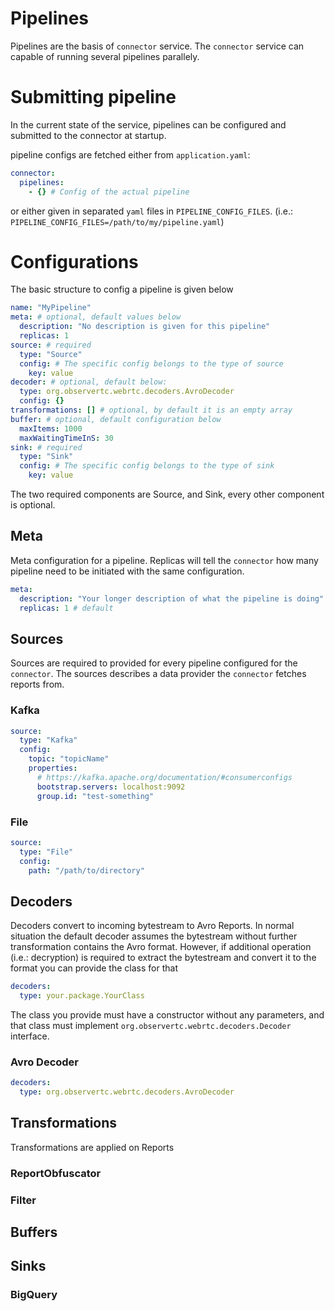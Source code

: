 Pipelines
===

Pipelines are the basis of `connector` service. 
The `connector` service can capable of running several pipelines 
parallely.

# Submitting pipeline

In the current state of the service, pipelines 
can be configured and submitted to the connector 
at startup.

pipeline configs are fetched either from `application.yaml`:
```yaml
connector:
  pipelines:
    - {} # Config of the actual pipeline
```

or either given in separated `yaml` files in 
`PIPELINE_CONFIG_FILES`.  (i.e.: `PIPELINE_CONFIG_FILES=/path/to/my/pipeline.yaml`)


# Configurations

The basic structure to config a pipeline is given below

```yaml
name: "MyPipeline"
meta: # optional, default values below
  description: "No description is given for this pipeline"
  replicas: 1
source: # required
  type: "Source"
  config: # The specific config belongs to the type of source
    key: value
decoder: # optional, default below:
  type: org.observertc.webrtc.decoders.AvroDecoder
  config: {}
transformations: [] # optional, by default it is an empty array
buffer: # optional, default configuration below
  maxItems: 1000
  maxWaitingTimeInS: 30
sink: # required
  type: "Sink"
  config: # The specific config belongs to the type of sink
    key: value
```
The two required components are Source, and Sink, every other component is optional.

## Meta

Meta configuration for a pipeline. 
Replicas will tell the `connector` how many pipeline 
need to be initiated with the same configuration.

```yaml
meta:
  description: "Your longer description of what the pipeline is doing"
  replicas: 1 # default
```

## Sources

Sources are required to provided for every pipeline 
configured for the `connector`. The sources describes 
a data provider the `connector` fetches reports from.

### Kafka

```yaml
source: 
  type: "Kafka"
  config: 
    topic: "topicName"
    properties:
      # https://kafka.apache.org/documentation/#consumerconfigs
      bootstrap.servers: localhost:9092
      group.id: "test-something"

```

### File

```yaml
source: 
  type: "File"
  config: 
    path: "/path/to/directory"
```

## Decoders

Decoders convert to incoming bytestream to 
Avro Reports. In normal situation the default 
decoder assumes the bytestream without further transformation 
contains the Avro format. However, if additional 
operation (i.e.: decryption) is required to extract 
the bytestream and convert it to the format you can 
provide the class for that

```yaml
decoders:
  type: your.package.YourClass
```

The class you provide must have a constructor without 
any parameters, and that class must implement 
`org.observertc.webrtc.decoders.Decoder` interface.


### Avro Decoder

```yaml
decoders:
  type: org.observertc.webrtc.decoders.AvroDecoder
```

## Transformations

Transformations are applied on Reports  

### ReportObfuscator

### Filter

## Buffers

## Sinks

### BigQuery

